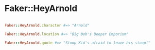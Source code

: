# Faker::HeyArnold

```ruby

Faker::HeyArnold.character #=> "Arnold"

Faker::HeyArnold.location #=> "Big Bob's Beeper Emporium"

Faker::HeyArnold.quote #=> "Stoop Kid's afraid to leave his stoop!"
```
